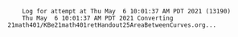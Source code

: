         Log for attempt at Thu May  6 10:01:37 AM PDT 2021 (13190)
        Thu May  6 10:01:37 AM PDT 2021 Converting 21math401/KBe21math401retHandout25AreaBetweenCurves.org...

